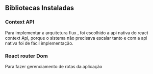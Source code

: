 ## Bibliotecas Instaladas

### Context API

Para implementar a arquitetura flux , foi escolhido a api nativa do react context Api, porque o sistema não precisava escalar tanto e com a api nativa foi de fácil implementação.

### React router Dom

Para fazer gerenciamento de rotas da aplicação
